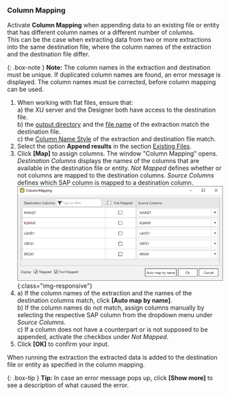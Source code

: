 ### Column Mapping

Activate **Column Mapping** when appending data to an existing file or entity that has different column names or a different number of columns.<br>
This can be the case when extracting data from two or more extractions into the same destination file, where the column names of the extraction and the destination file differ.

{: .box-note }
**Note:** The column names in the extraction and destination must be unique. 
If duplicated column names are found, an error message is displayed.
The column names must be corrected, before column mapping can be used.

1. When working with flat files, ensure that:<br>
a) the XU server and the Designer both have access to the destination file.<br>
b) the [output directory](#destination-details) and the [file name](#file-name) of the extraction match the destination file. <br>
c) the [Column Name Style](#column-name-style) of the extraction and destination file match.
2. Select the option **Append results** in the section [Existing Files](#existing-files).
3. Click **[Map]** to assign columns. The window "Column Mapping" opens.<br>
*Destination Columns* displays the names of the columns that are available in the destination file or entity.
*Not Mapped* defines whether or not columns are mapped to the destination columns.
*Source Columns* defines which SAP column is mapped to a destination column.
![Column-Mapping](/img/content/column-mapping.png){:class="img-responsive"}
4. a) If the column names of the extraction and the names of the destination columns match, click **[Auto map by name]**.<br>
b) If the column names do not match, assign columns manually by selecting the respective SAP column from the dropdown menu under *Source Columns*.<br>
c) If a column does not have a counterpart or is not supposed to be appended, activate the checkbox under *Not Mapped*.<br>
5. Click **[OK]** to confirm your input.

When running the extraction the extracted data is added to the destination file or entity as specified in the column mapping.

{: .box-tip }
**Tip:** In case an error message pops up, click **[Show more]** to see a description of what caused the error.
